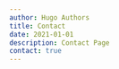 ```yaml
---
author: Hugo Authors
title: Contact
date: 2021-01-01
description: Contact Page
contact: true
---
```

